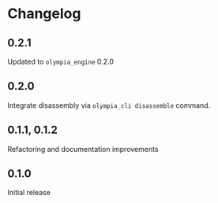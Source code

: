 # Changelog

## 0.2.1

Updated to `olympia_engine` 0.2.0

## 0.2.0

Integrate disassembly via `olympia_cli disassemble` command.

## 0.1.1, 0.1.2

Refactoring and documentation improvements

## 0.1.0

Initial release